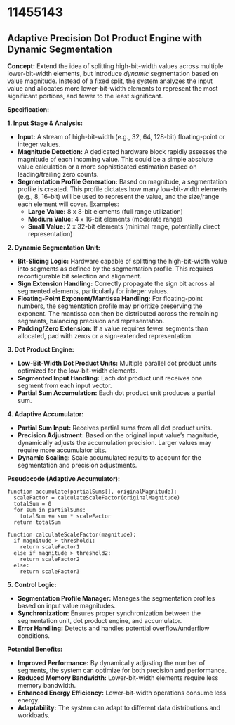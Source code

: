 # 11455143

## Adaptive Precision Dot Product Engine with Dynamic Segmentation

**Concept:** Extend the idea of splitting high-bit-width values across multiple lower-bit-width elements, but introduce *dynamic* segmentation based on value magnitude.  Instead of a fixed split, the system analyzes the input value and allocates more lower-bit-width elements to represent the most significant portions, and fewer to the least significant.

**Specification:**

**1.  Input Stage & Analysis:**

*   **Input:**  A stream of high-bit-width (e.g., 32, 64, 128-bit) floating-point or integer values.
*   **Magnitude Detection:** A dedicated hardware block rapidly assesses the magnitude of each incoming value. This could be a simple absolute value calculation or a more sophisticated estimation based on leading/trailing zero counts.
*   **Segmentation Profile Generation:** Based on magnitude, a segmentation profile is created. This profile dictates how many low-bit-width elements (e.g., 8, 16-bit) will be used to represent the value, and the size/range each element will cover.  Examples:
    *   **Large Value:** 8 x 8-bit elements (full range utilization)
    *   **Medium Value:** 4 x 16-bit elements (moderate range)
    *   **Small Value:** 2 x 32-bit elements (minimal range, potentially direct representation)

**2.  Dynamic Segmentation Unit:**

*   **Bit-Slicing Logic:** Hardware capable of splitting the high-bit-width value into segments as defined by the segmentation profile.  This requires reconfigurable bit selection and alignment.
*   **Sign Extension Handling:**  Correctly propagate the sign bit across all segmented elements, particularly for integer values.
*   **Floating-Point Exponent/Mantissa Handling:** For floating-point numbers, the segmentation profile may prioritize preserving the exponent.  The mantissa can then be distributed across the remaining segments, balancing precision and representation.
*   **Padding/Zero Extension:** If a value requires fewer segments than allocated, pad with zeros or a sign-extended representation.

**3.  Dot Product Engine:**

*   **Low-Bit-Width Dot Product Units:**  Multiple parallel dot product units optimized for the low-bit-width elements.
*   **Segmented Input Handling:**  Each dot product unit receives one segment from each input vector.
*   **Partial Sum Accumulation:** Each dot product unit produces a partial sum.

**4.  Adaptive Accumulator:**

*   **Partial Sum Input:** Receives partial sums from all dot product units.
*   **Precision Adjustment:** Based on the original input value’s magnitude, dynamically adjusts the accumulation precision.  Larger values may require more accumulator bits.
*   **Dynamic Scaling:** Scale accumulated results to account for the segmentation and precision adjustments.

**Pseudocode (Adaptive Accumulator):**

```
function accumulate(partialSums[], originalMagnitude):
  scaleFactor = calculateScaleFactor(originalMagnitude)
  totalSum = 0
  for sum in partialSums:
    totalSum += sum * scaleFactor
  return totalSum

function calculateScaleFactor(magnitude):
  if magnitude > threshold1:
    return scaleFactor1
  else if magnitude > threshold2:
    return scaleFactor2
  else:
    return scaleFactor3
```

**5.  Control Logic:**

*   **Segmentation Profile Manager:**  Manages the segmentation profiles based on input value magnitudes.
*   **Synchronization:** Ensures proper synchronization between the segmentation unit, dot product engine, and accumulator.
*   **Error Handling:** Detects and handles potential overflow/underflow conditions.

**Potential Benefits:**

*   **Improved Performance:** By dynamically adjusting the number of segments, the system can optimize for both precision and performance.
*   **Reduced Memory Bandwidth:**  Lower-bit-width elements require less memory bandwidth.
*   **Enhanced Energy Efficiency:**  Lower-bit-width operations consume less energy.
*   **Adaptability:**  The system can adapt to different data distributions and workloads.
